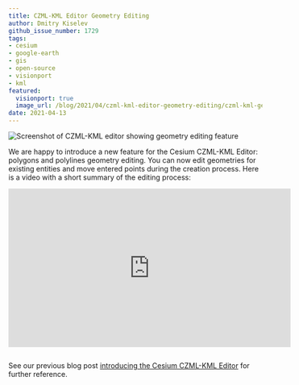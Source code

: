 ```yaml
---
title: CZML-KML Editor Geometry Editing
author: Dmitry Kiselev
github_issue_number: 1729
tags:
- cesium
- google-earth
- gis
- open-source
- visionport
- kml
featured:
  visionport: true
  image_url: /blog/2021/04/czml-kml-editor-geometry-editing/czml-kml-geometry-editing.jpg
date: 2021-04-13
---
```


![Screenshot of CZML-KML editor showing geometry editing feature](/blog/2021/04/czml-kml-editor-geometry-editing/czml-kml-geometry-editing.jpg)

We are happy to introduce a new feature for the Cesium CZML-KML Editor: polygons and polylines geometry editing. You can now edit geometries for existing entities and move entered points during the creation process. Here is a video with a short summary of the editing process:

<iframe style="margin-bottom: 1em" width="560" height="315" src="https://www.youtube-nocookie.com/embed/rLhy35_X5iA" title="YouTube video player" frameborder="0" allow="accelerometer; autoplay; clipboard-write; encrypted-media; gyroscope; picture-in-picture" allowfullscreen></iframe>

See our previous blog post [introducing the Cesium CZML-KML Editor](/blog/2020/12/cesium-kml-czml-editor/) for further reference.
